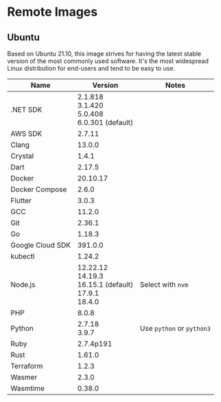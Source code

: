 # Remote Images

## Ubuntu

Based on Ubuntu 21.10, this image strives for having the latest stable version of the most commonly used software. It's the most widespread Linux distribution for end-users and tend to be easy to use.

<!-- BEGIN GENERATED SECTION: ubuntu -->

| Name | Version | Notes |
| ---- | ------- | ----- |
| .NET SDK | 2.1.818<br>3.1.420<br>5.0.408<br>6.0.301 (default) |
| AWS SDK | 2.7.11 |
| Clang | 13.0.0 |
| Crystal | 1.4.1 |
| Dart | 2.17.5 |
| Docker | 20.10.17 |
| Docker Compose | 2.6.0 |
| Flutter | 3.0.3 |
| GCC | 11.2.0 |
| Git | 2.36.1 |
| Go | 1.18.3 |
| Google Cloud SDK | 391.0.0 |
| kubectl | 1.24.2 |
| Node.js | 12.22.12<br>14.19.3<br>16.15.1 (default)<br>17.9.1<br>18.4.0 | Select with `nvm` |
| PHP | 8.0.8 |
| Python | 2.7.18<br>3.9.7 | Use `python` or `python3` |
| Ruby | 2.7.4p191 |
| Rust | 1.61.0 |
| Terraform | 1.2.3 |
| Wasmer | 2.3.0 |
| Wasmtime | 0.38.0 |

<!-- END GENERATED SECTION: ubuntu -->
